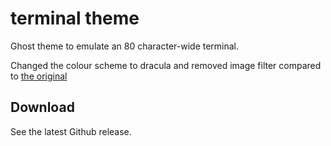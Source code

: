# terminal theme

Ghost theme to emulate an 80 character-wide terminal.

Changed the colour scheme to dracula and removed image filter compared to [the original](https://github.com/sam-lord/terminal-theme)

## Download

See the latest Github release.
